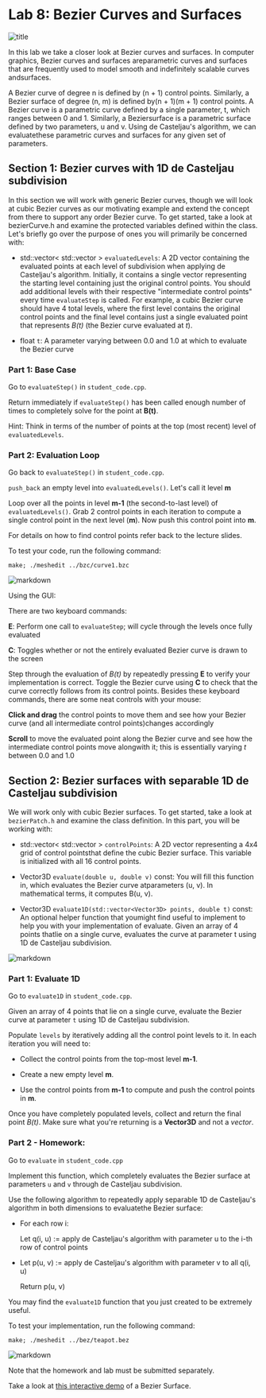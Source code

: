 # Lab 8: Bezier Curves and Surfaces

![title](manual_images/title.png)

In this lab we take a closer look at Bezier curves and surfaces. In computer graphics, Bezier curves and surfaces areparametric curves and surfaces that are frequently used to model smooth and indefinitely scalable curves andsurfaces. 

A Bezier curve of degree n is defined by (n + 1) control points. Similarly, a Bezier surface of degree (n, m) is defined by(n + 1)(m + 1) control points. A Bezier curve is a parametric curve defined by a single parameter, t, which ranges between 0 and 1. Similarly, a Beziersurface is a parametric surface defined by two parameters, u and v. Using de Casteljau's algorithm, we can evaluatethese parametric curves and surfaces for any given set of parameters.

## Section 1:  Bezier curves with 1D de Casteljau subdivision

In this section we will work with generic Bezier curves, though we will look at cubic Bezier curves as our motivating example and extend the concept from there to support any order Bezier curve. To get started, take a look at bezierCurve.h and examine the protected variables defined within the class. Let's briefly go over the purpose of ones you will primarily be concerned with:

- std::vector< std::vector<Vector2D> > `evaluatedLevels`: A 2D vector containing the evaluated points at each level of subdivision when applying de Casteljau's algorithm. Initially, it contains a single vector representing the starting level containing just the original control points. You should add additional levels with their respective "intermediate control points" every time `evaluateStep` is called. For example, a cubic Bezier curve should have 4 total levels, where the first level contains the original control points and the final level contains just a single evaluated point that represents *B(t)* (the Bezier curve evaluated at *t*).

- float `t`: A parameter varying between 0.0 and 1.0 at which to evaluate the Bezier curve

### Part 1: Base Case

Go to `evaluateStep()` in `student_code.cpp`.

Return immediately if `evaluateStep()` has been called enough number of times to completely solve for the point at **B(t)**.

Hint: Think in terms of the number of points at the top (most recent) level of `evaluatedLevels`.

### Part 2: Evaluation Loop

Go back to `evaluateStep()` in `student_code.cpp`.

`push_back` an empty level into `evaluatedLevels()`. Let's call it level **m**

Loop over all the points in level **m-1** (the second-to-last level) of `evaluatedLevels()`. Grab 2 control points in each iteration to compute a single control point in the next level (**m**). Now push this control point into **m**.

For details on how to find control points refer back to the lecture slides.

To test your code, run the following command:

    make; ./meshedit ../bzc/curve1.bzc

![markdown](manual_images/9_20.jpg)

Using the GUI: 

There are two keyboard commands:

  **E**: Perform one call to `evaluateStep`; will cycle through the levels once fully evaluated
  
  **C**: Toggles whether or not the entirely evaluated Bezier curve is drawn to the screen 
  
Step through the evaluation of *B(t)* by repeatedly pressing **E** to verify your implementation is correct. Toggle the Bezier curve using **C** to check that the curve correctly follows from its control points. Besides these keyboard commands, there are some neat controls with your mouse:

**Click and drag** the control points to move them and see how your Bezier curve (and all intermediate control points)changes accordingly

**Scroll** to move the evaluated point along the Bezier curve and see how the intermediate control points move alongwith it; this is essentially varying $t$ between 0.0 and 1.0

## Section 2: Bezier surfaces with separable 1D de Casteljau subdivision

We will work only with cubic Bezier surfaces. To get started, take a look at `bezierPatch.h` and examine the class definition. In this part, you will be working with:

- std::vector< std::vector<Vector3D> > `controlPoints`: A 2D vector representing a 4x4 grid of control pointsthat define the cubic Bezier surface. This variable is initialized with all 16 control points.
    
- Vector3D `evaluate(double u, double v)` const: You will fill this function in, which evaluates the Bezier curve atparameters (u, v). In mathematical terms, it computes B(u, v).

- Vector3D `evaluate1D(std::vector<Vector3D> points, double t)` const: An optional helper function that youmight find useful to implement to help you with your implementation of evaluate. Given an array of 4 points thatlie on a single curve, evaluates the curve at parameter t using 1D de Casteljau subdivision.

![markdown](manual_images/bez.png)

### Part 1: Evaluate 1D

Go to `evaluate1D` in `student_code.cpp`.

Given an array of 4 points that lie on a single curve, evaluate the Bezier curve at parameter `t` using 1D de Casteljau subdivision.

Populate `levels` by iteratively adding all the control point levels to it. In each iteration you will need to:

- Collect the control points from the top-most level **m-1**.

- Create a new empty level **m**.

- Use the control points from **m-1** to compute and push the control points in **m**.

Once you have completely populated levels, collect and return the final point *B(t)*. Make sure what you're returning is a **Vector3D** and not a *vector<Vector3D>*.
    
### Part 2 - Homework:

Go to `evaluate` in `student_code.cpp`

Implement this function, which completely evaluates the Bezier surface at parameters `u` and `v` through de Casteljau subdivision.

Use the following algorithm to repeatedly apply separable 1D de Casteljau's algorithm in both dimensions to evaluatethe Bezier surface:

- For each row i:  
    
     Let q(i, u) := apply de Casteljau's algorithm with parameter u to the i-th row of control points

- Let p(u, v) := apply de Casteljau's algorithm with parameter v to all q(i, u) 
  
  Return p(u, v)
    

You may find the `evaluate1D` function that you just created to be extremely useful.

To test your implementation, run the following command:

    make; ./meshedit ../bez/teapot.bez
    
    
![markdown](manual_images/tea.jpg)  

Note that the homework and lab must be submitted separately.

Take a look at [this interactive demo](http://vladamakaric.github.io/InteractiveBezierSurface/) of a Bezier Surface.
